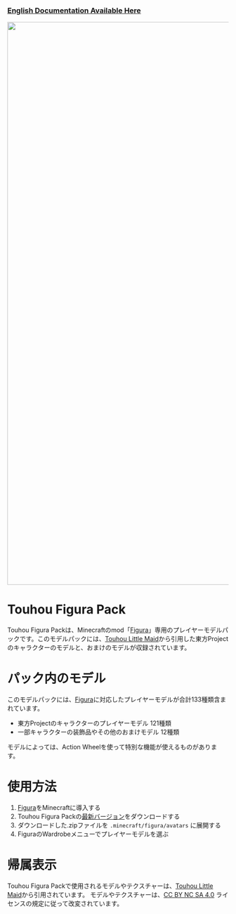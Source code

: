 ### [English Documentation Available Here](https://github.com/KabanFriends/Touhou-Figura-Pack/blob/master/README.md)

<p align="center">
    <img width="1280" src="https://media.discordapp.net/attachments/917345899389255691/1137095587687313508/tfp_thumbnail_jp.jpg" alt="title">
</p>

# Touhou Figura Pack
Touhou Figura Packは、Minecraftのmod「[Figura](https://modrinth.com/mod/figura)」専用のプレイヤーモデルパックです。このモデルパックには、[Touhou Little Maid](https://www.curseforge.com/minecraft/mc-mods/touhou-little-maid)から引用した東方Projectのキャラクターのモデルと、おまけのモデルが収録されています。

# パック内のモデル
このモデルパックには、[Figura](https://modrinth.com/mod/figura)に対応したプレイヤーモデルが合計133種類含まれています。

- 東方Projectのキャラクターのプレイヤーモデル 121種類
- 一部キャラクターの装飾品やその他のおまけモデル 12種類

モデルによっては、Action Wheelを使って特別な機能が使えるものがあります。

# 使用方法
1. [Figura](https://modrinth.com/mod/figura)をMinecraftに導入する
2. Touhou Figura Packの[最新バージョン](https://github.com/KabanFriends/Touhou-Figura-Pack/releases/latest)をダウンロードする
3. ダウンロードした.zipファイルを `.minecraft/figura/avatars` に展開する
4. FiguraのWardrobeメニューでプレイヤーモデルを選ぶ

# 帰属表示
Touhou Figura Packで使用されるモデルやテクスチャーは、[Touhou Little Maid](https://www.curseforge.com/minecraft/mc-mods/touhou-little-maid)から引用されています。
モデルやテクスチャーは、[CC BY NC SA 4.0](https://github.com/KabanFriends/Touhou-Figura-Pack/blob/master/LICENSE) ライセンスの規定に従って改変されています。
